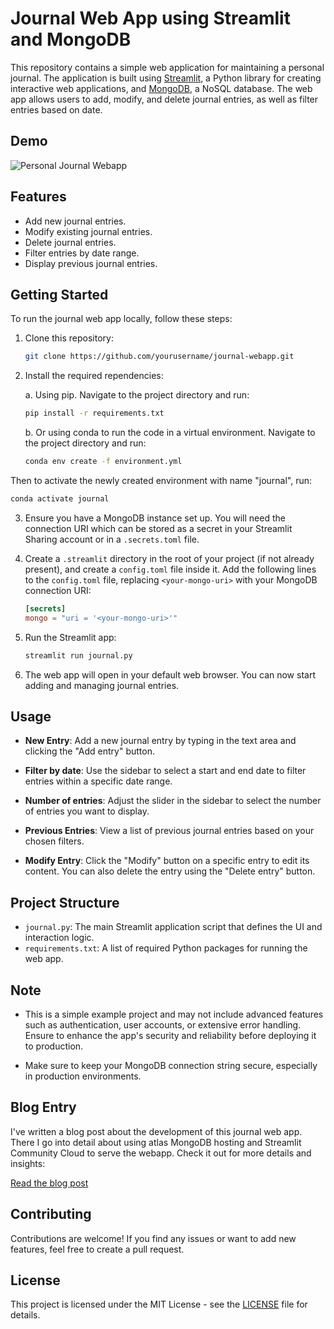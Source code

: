 # Journal Web App using Streamlit and MongoDB

This repository contains a simple web application for maintaining a personal journal. The application is built using [Streamlit](https://streamlit.io/), a Python library for creating interactive web applications, and [MongoDB](https://www.mongodb.com/), a NoSQL database. The web app allows users to add, modify, and delete journal entries, as well as filter entries based on date.

## Demo

![Personal Journal Webapp](assets/demo.gif)

## Features

- Add new journal entries.
- Modify existing journal entries.
- Delete journal entries.
- Filter entries by date range.
- Display previous journal entries.

## Getting Started

To run the journal web app locally, follow these steps:

1. Clone this repository:

   ```bash
   git clone https://github.com/yourusername/journal-webapp.git
   ```

2. Install the required rependencies:

     a. Using pip. Navigate to the project directory and run:

      ```bash
      pip install -r requirements.txt
      ```

   b. Or using conda to run the code in a virtual environment. Navigate to the project directory and run:
   
      ```bash
      conda env create -f environment.yml
      ```
Then to activate the newly created environment with name "journal", run:

   ```bash
   conda activate journal
   ```
3. Ensure you have a MongoDB instance set up. You will need the connection URI which can be stored as a secret in your Streamlit Sharing account or in a `.secrets.toml` file.

4. Create a `.streamlit` directory in the root of your project (if not already present), and create a `config.toml` file inside it. Add the following lines to the `config.toml` file, replacing `<your-mongo-uri>` with your MongoDB connection URI:

   ```toml
   [secrets]
   mongo = "uri = '<your-mongo-uri>'"
   ```

5. Run the Streamlit app:

   ```bash
   streamlit run journal.py
   ```

6. The web app will open in your default web browser. You can now start adding and managing journal entries.

## Usage

- **New Entry**: Add a new journal entry by typing in the text area and clicking the "Add entry" button.

- **Filter by date**: Use the sidebar to select a start and end date to filter entries within a specific date range.

- **Number of entries**: Adjust the slider in the sidebar to select the number of entries you want to display.

- **Previous Entries**: View a list of previous journal entries based on your chosen filters.

- **Modify Entry**: Click the "Modify" button on a specific entry to edit its content. You can also delete the entry using the "Delete entry" button.

## Project Structure

- `journal.py`: The main Streamlit application script that defines the UI and interaction logic.
- `requirements.txt`: A list of required Python packages for running the web app.

## Note

- This is a simple example project and may not include advanced features such as authentication, user accounts, or extensive error handling. Ensure to enhance the app's security and reliability before deploying it to production.

- Make sure to keep your MongoDB connection string secure, especially in production environments.

## Blog Entry

I've written a blog post about the development of this journal web app. There I go into detail about using atlas MongoDB hosting and Streamlit Community Cloud to serve the webapp. Check it out for more details and insights:

[Read the blog post](https://grudloff.github.io/blog/mongodb_journal/)


## Contributing

Contributions are welcome! If you find any issues or want to add new features, feel free to create a pull request.

## License

This project is licensed under the MIT License - see the [LICENSE](LICENSE) file for details.
